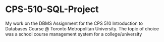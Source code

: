 # CPS-510-SQL-Project
My work on the DBMS Assignment for the CPS 510 Introduction to Databases Course @ Toronto Metropolitan University. The topic of choice was a school course management system for a college/university
